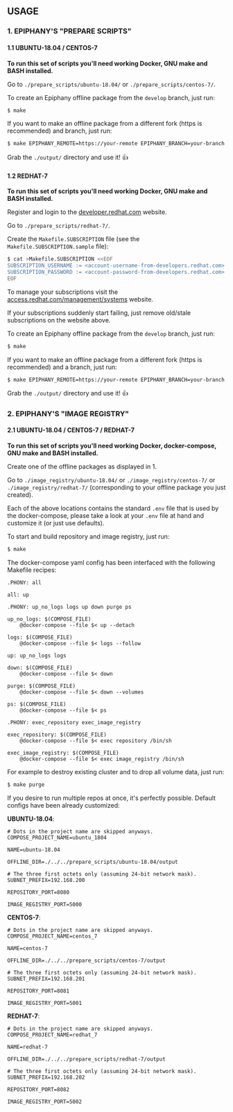 ## USAGE

### 1. EPIPHANY'S "PREPARE SCRIPTS"

#### 1.1 UBUNTU-18.04 / CENTOS-7

__To run this set of scripts you'll need working Docker, GNU make and BASH installed.__

Go to `./prepare_scripts/ubuntu-18.04/` or `./prepare_scripts/centos-7/`.

To create an Epiphany offline package from the `develop` branch, just run:
```bash
$ make
```

If you want to make an offline package from a different fork (https is recommended) and branch, just run:
```bash
$ make EPIPHANY_REMOTE=https://your-remote EPIPHANY_BRANCH=your-branch
```

Grab the `./output/` directory and use it! :+1:

#### 1.2 REDHAT-7

__To run this set of scripts you'll need working Docker, GNU make and BASH installed.__

Register and login to the [developer.redhat.com](https://developers.redhat.com/) website.

Go to `./prepare_scripts/redhat-7/`.

Create the `Makefile.SUBSCRIPTION` file (see the `Makefile.SUBSCRIPTION.sample` file):
```bash
$ cat >Makefile.SUBSCRIPTION <<EOF
SUBSCRIPTION_USERNAME := <account-username-from-developers.redhat.com>
SUBSCRIPTION_PASSWORD := <account-password-from-developers.redhat.com>
EOF
```

To manage your subscriptions visit the [access.redhat.com/management/systems](https://access.redhat.com/management/systems) website.

If your subscriptions suddenly start failing, just remove old/stale subscriptions on the website above.

To create an Epiphany offline package from the `develop` branch, just run:
```bash
$ make
```

If you want to make an offline package from a different fork (https is recommended) and a branch, just run:
```
$ make EPIPHANY_REMOTE=https://your-remote EPIPHANY_BRANCH=your-branch
```

Grab the `./output/` directory and use it! :+1:

### 2. EPIPHANY'S "IMAGE REGISTRY"

#### 2.1 UBUNTU-18.04 / CENTOS-7 / REDHAT-7

__To run this set of scripts you'll need working Docker, docker-compose, GNU make and BASH installed.__

Create one of the offline packages as displayed in 1.

Go to `./image_registry/ubuntu-18.04/` or `./image_registry/centos-7/` or `./image_registry/redhat-7/` (corresponding to your offline package you just created).

Each of the above locations contains the standard `.env` file that is used by the docker-compose, please take a look at your `.env` file at hand and customize it (or just use defaults).

To start and build repository and image registry, just run:
```bash
$ make
```

The docker-compose yaml config has been interfaced with the following Makefile recipes:
```make
.PHONY: all

all: up

.PHONY: up_no_logs logs up down purge ps

up_no_logs: $(COMPOSE_FILE)
	@docker-compose --file $< up --detach

logs: $(COMPOSE_FILE)
	@docker-compose --file $< logs --follow

up: up_no_logs logs

down: $(COMPOSE_FILE)
	@docker-compose --file $< down

purge: $(COMPOSE_FILE)
	@docker-compose --file $< down --volumes

ps: $(COMPOSE_FILE)
	@docker-compose --file $< ps

.PHONY: exec_repository exec_image_registry

exec_repository: $(COMPOSE_FILE)
	@docker-compose --file $< exec repository /bin/sh

exec_image_registry: $(COMPOSE_FILE)
	@docker-compose --file $< exec image_registry /bin/sh
```

For example to destroy existing cluster and to drop all volume data, just run:
```bash
$ make purge
```

If you desire to run multiple repos at once, it's perfectly possible. Default configs have been already customized:

__UBUNTU-18.04__:
```dosini
# Dots in the project name are skipped anyways.
COMPOSE_PROJECT_NAME=ubuntu_1804

NAME=ubuntu-18.04

OFFLINE_DIR=./../../prepare_scripts/ubuntu-18.04/output

# The three first octets only (assuming 24-bit network mask).
SUBNET_PREFIX=192.168.200

REPOSITORY_PORT=8080

IMAGE_REGISTRY_PORT=5000
```

__CENTOS-7__:
```dosini
# Dots in the project name are skipped anyways.
COMPOSE_PROJECT_NAME=centos_7

NAME=centos-7

OFFLINE_DIR=./../../prepare_scripts/centos-7/output

# The three first octets only (assuming 24-bit network mask).
SUBNET_PREFIX=192.168.201

REPOSITORY_PORT=8081

IMAGE_REGISTRY_PORT=5001
```

__REDHAT-7__:
```dosini
# Dots in the project name are skipped anyways.
COMPOSE_PROJECT_NAME=redhat_7

NAME=redhat-7

OFFLINE_DIR=./../../prepare_scripts/redhat-7/output

# The three first octets only (assuming 24-bit network mask).
SUBNET_PREFIX=192.168.202

REPOSITORY_PORT=8082

IMAGE_REGISTRY_PORT=5002
```
